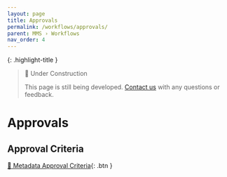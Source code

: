 ```yaml
---
layout: page
title: Approvals
permalink: /workflows/approvals/
parent: MMS › Workflows
nav_order: 4
---
```


{: .highlight-title }
> 🚧 Under Construction
>
> This page is still being developed. [Contact us](/metadata-documentation/contact/) with any questions or feedback.

# Approvals

## Approval Criteria
[📄 Metadata Approval Criteria](https://docs.google.com/document/u/0/d/1xB75k5U2q7jOpdnpH-OAK7c94bdM9QYsg-yTH2rXXeA/edit){: .btn }